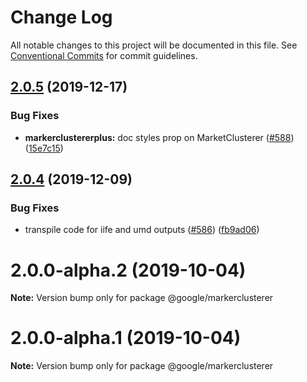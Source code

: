 # Change Log

All notable changes to this project will be documented in this file.
See [Conventional Commits](https://conventionalcommits.org) for commit guidelines.

## [2.0.5](https://github.com/googlemaps/v3-utility-library/compare/@google/markerclusterer@2.0.4...@google/markerclusterer@2.0.5) (2019-12-17)


### Bug Fixes

* **markerclustererplus:** doc styles prop on MarketClusterer ([#588](https://github.com/googlemaps/v3-utility-library/issues/588)) ([15e7c15](https://github.com/googlemaps/v3-utility-library/commit/15e7c15f7d6eaf70a77625e4123009e48e9aa746))





## [2.0.4](https://github.com/googlemaps/v3-utility-library/compare/@google/markerclusterer@2.0.3...@google/markerclusterer@2.0.4) (2019-12-09)


### Bug Fixes

* transpile code for iife and umd outputs ([#586](https://github.com/googlemaps/v3-utility-library/issues/586)) ([fb9ad06](https://github.com/googlemaps/v3-utility-library/commit/fb9ad066cbf5d87cffcda2c435196ad20fed56f1))





# 2.0.0-alpha.2 (2019-10-04)

**Note:** Version bump only for package @google/markerclusterer





# 2.0.0-alpha.1 (2019-10-04)

**Note:** Version bump only for package @google/markerclusterer
